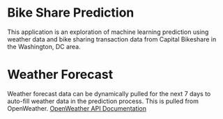 # Bike Share Prediction

This application is an exploration of machine learning prediction using weather data and bike sharing transaction data from Capital Bikeshare in the Washington, DC area.


# Weather Forecast

Weather forecast data can be dynamically pulled for the next 7 days to auto-fill weather data in the prediction process.  This is pulled from OpenWeather. [OpenWeather API Documentation](https://openweathermap.org/api/one-call-api)